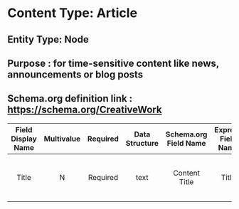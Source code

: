 # Content Type: Article

## Entity Type: Node

## Purpose : for time-sensitive content like news, announcements or blog posts

## Schema.org definition link : https://schema.org/CreativeWork

| Field Display Name | Multivalue | Required | Data Structure | Schema.org Field Name | Express Field Name | Express Data Structure | Notes                                 |
| :----------------: | :--------: | :------: | :------------: | :-------------------: | :----------------: | :--------------------: | ------------------------------------- |
|       Title        |     N      | Required |      text      |     Content Title     |       Title        |          text          | _used by pathauto for generating URL_ |
